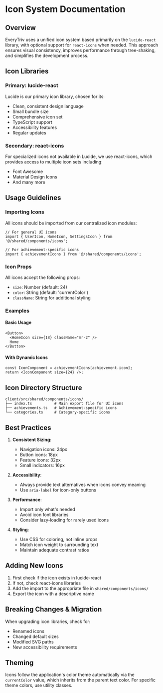 # Icon System Documentation

## Overview
EveryTriv uses a unified icon system based primarily on the `lucide-react` library, with optional support for `react-icons` when needed. This approach ensures visual consistency, improves performance through tree-shaking, and simplifies the development process.

## Icon Libraries

### Primary: lucide-react
Lucide is our primary icon library, chosen for its:
- Clean, consistent design language
- Small bundle size
- Comprehensive icon set
- TypeScript support
- Accessibility features
- Regular updates

### Secondary: react-icons
For specialized icons not available in Lucide, we use react-icons, which provides access to multiple icon sets including:
- Font Awesome
- Material Design Icons
- And many more

## Usage Guidelines

### Importing Icons
All icons should be imported from our centralized icon modules:

```tsx
// For general UI icons
import { UserIcon, HomeIcon, SettingsIcon } from '@/shared/components/icons';

// For achievement-specific icons 
import { achievementIcons } from '@/shared/components/icons';
```

### Icon Props
All icons accept the following props:
- `size`: Number (default: 24)
- `color`: String (default: 'currentColor')
- `className`: String for additional styling

### Examples

#### Basic Usage
```tsx
<Button>
  <HomeIcon size={18} className="mr-2" />
  Home
</Button>
```

#### With Dynamic Icons
```tsx
const IconComponent = achievementIcons[achievement.icon];
return <IconComponent size={24} />;
```

## Icon Directory Structure

```
client/src/shared/components/icons/
├── index.ts          # Main export file for UI icons
├── achievements.ts   # Achievement-specific icons
└── categories.ts     # Category-specific icons
```

## Best Practices

1. **Consistent Sizing**:
   - Navigation icons: 24px
   - Button icons: 18px
   - Feature icons: 32px
   - Small indicators: 16px

2. **Accessibility**:
   - Always provide text alternatives when icons convey meaning
   - Use `aria-label` for icon-only buttons

3. **Performance**:
   - Import only what's needed
   - Avoid icon font libraries
   - Consider lazy-loading for rarely used icons

4. **Styling**:
   - Use CSS for coloring, not inline props
   - Match icon weight to surrounding text
   - Maintain adequate contrast ratios

## Adding New Icons

1. First check if the icon exists in lucide-react
2. If not, check react-icons libraries
3. Add the import to the appropriate file in `shared/components/icons/`
4. Export the icon with a descriptive name

## Breaking Changes & Migration

When upgrading icon libraries, check for:
- Renamed icons
- Changed default sizes
- Modified SVG paths
- New accessibility requirements

## Theming

Icons follow the application's color theme automatically via the `currentColor` value, which inherits from the parent text color. For specific theme colors, use utility classes.
